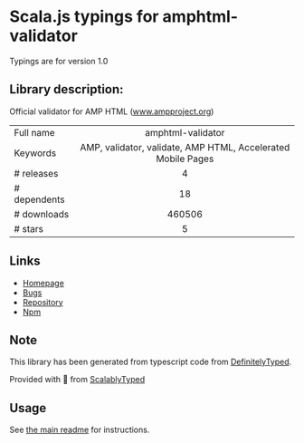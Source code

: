 
# Scala.js typings for amphtml-validator

Typings are for version 1.0

## Library description:
Official validator for AMP HTML (www.ampproject.org)

|                    |                 |
| ------------------ | :-------------: |
| Full name          | amphtml-validator |
| Keywords           | AMP, validator, validate, AMP HTML, Accelerated Mobile Pages |
| # releases         | 4 |
| # dependents       | 18 |
| # downloads        | 460506 |
| # stars            | 5 |

## Links
- [Homepage](https://github.com/ampproject/amphtml#readme)
- [Bugs](https://github.com/ampproject/amphtml/issues)
- [Repository](https://github.com/ampproject/amphtml)
- [Npm](https://www.npmjs.com/package/amphtml-validator)
    


## Note
This library has been generated from typescript code from [DefinitelyTyped](https://definitelytyped.org).

Provided with :purple_heart: from [ScalablyTyped](https://github.com/oyvindberg/ScalablyTyped)

## Usage
See [the main readme](../../readme.md) for instructions.


